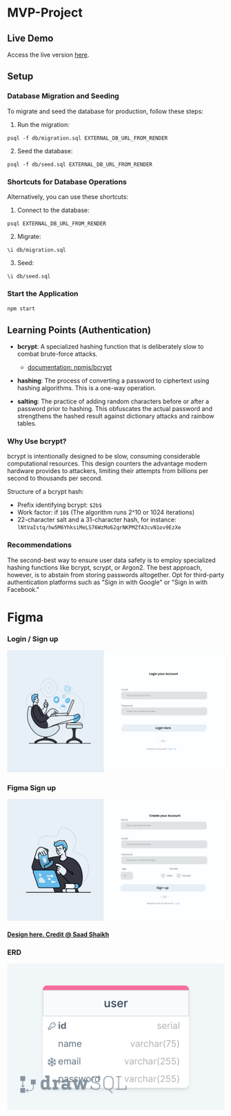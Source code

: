 # MVP-Project

## Live Demo

Access the live version [here](https://mvp-project-8vf6.onrender.com).

## Setup

### Database Migration and Seeding

To migrate and seed the database for production, follow these steps:

1. Run the migration:

```
psql -f db/migration.sql EXTERNAL_DB_URL_FROM_RENDER
```

2. Seed the database:

```
psql -f db/seed.sql EXTERNAL_DB_URL_FROM_RENDER
```

### Shortcuts for Database Operations

Alternatively, you can use these shortcuts:

1. Connect to the database:

```
psql EXTERNAL_DB_URL_FROM_RENDER
```

2. Migrate:

```
\i db/migration.sql
```

3. Seed:

```
\i db/seed.sql
```

### Start the Application

```
npm start
```

## Learning Points (Authentication)

- **bcrypt**: A specialized hashing function that is deliberately slow to combat brute-force attacks.

  - [documentation: npmjs/bcrypt](https://www.npmjs.com/package/bcrypt)

- **hashing**: The process of converting a password to ciphertext using hashing algorithms. This is a one-way operation.

- **salting**: The practice of adding random characters before or after a password prior to hashing. This obfuscates the actual password and strengthens the hashed result against dictionary attacks and rainbow tables.

### Why Use bcrypt?

bcrypt is intentionally designed to be slow, consuming considerable computational resources. This design counters the advantage modern hardware provides to attackers, limiting their attempts from billions per second to thousands per second.

Structure of a bcrypt hash:

- Prefix identifying bcrypt: `$2b$`
- Work factor: if `10$` (The algorithm runs 2^10 or 1024 iterations)
- 22-character salt and a 31-character hash, for instance: `lNtVaIstq/hw5M6YhksiMeLS76WzMo62qrNKPMZfA3cvN1ov9EzXe`

### Recommendations

The second-best way to ensure user data safety is to employ specialized hashing functions like bcrypt, scrypt, or Argon2. The best approach, however, is to abstain from storing passwords altogether. Opt for third-party authentication platforms such as "Sign in with Google" or "Sign in with Facebook."

# Figma

### Login / Sign up

![Figma - log in](login-ui.png)

### Figma Sign up

![Figma - sign up](signup-ui.png)

#### [Design here. Credit @ Saad Shaikh](https://www.figma.com/community/file/1287718860825078294/login-page)

### ERD

![drawSQL MVP](drawSQL-mvp.png)
